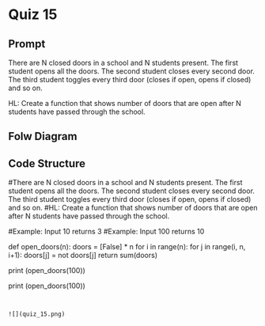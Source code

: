 # Quiz 15
## Prompt
There are N closed doors in a school and N students present. The first student opens all the doors. The second student closes every second door. The third student toggles every third door (closes if open, opens if closed) and so on.

HL: Create a function that shows number of doors that are open after N students have passed through the school.

## Folw Diagram

## Code Structure
#There are N closed doors in a school and N students present. The first student opens all the doors. The second student closes every second door. The third student toggles every third door (closes if open, opens if closed) and so on.
#HL: Create a function that shows number of doors that are open after N students have passed through the school.

#Example: Input 10 returns 3
#Example: Input 100 returns 10

def open_doors(n):
    doors = [False] * n
    for i in range(n):
        for j in range(i, n, i+1):
            doors[j] = not doors[j]
    return sum(doors)

print (open_doors(100))

print (open_doors(100))
```


![](quiz_15.png)

